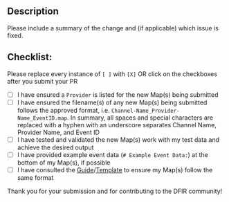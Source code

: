 ## Description

Please include a summary of the change and (if applicable) which issue is fixed.

## Checklist:
Please replace every instance of `[ ]` with `[X]` OR click on the checkboxes after you submit your PR

- [ ] I have ensured a `Provider` is listed for the new Map(s) being submitted
- [ ] I have ensured the filename(s) of any new Map(s) being submitted follows the approved format, i.e. `Channel-Name_Provider-Name_EventID.map`. In summary, all spaces and special characters are replaced with a hyphen with an underscore separates Channel Name, Provider Name, and Event ID
- [ ] I have tested and validated the new Map(s) work with my test data and achieve the desired output
- [ ] I have provided example event data (`# Example Event Data:`) at the bottom of my Map(s), if possible
- [ ] I have consulted the [Guide](https://github.com/EricZimmerman/evtx/blob/master/evtx/Maps/!Channel-Name_Provider-Name_EventID.guide)/[Template](https://github.com/EricZimmerman/evtx/blob/master/evtx/Maps/!Channel-Name_Provider-Name_EventID.template) to ensure my Map(s) follow the same format

Thank you for your submission and for contributing to the DFIR community!
